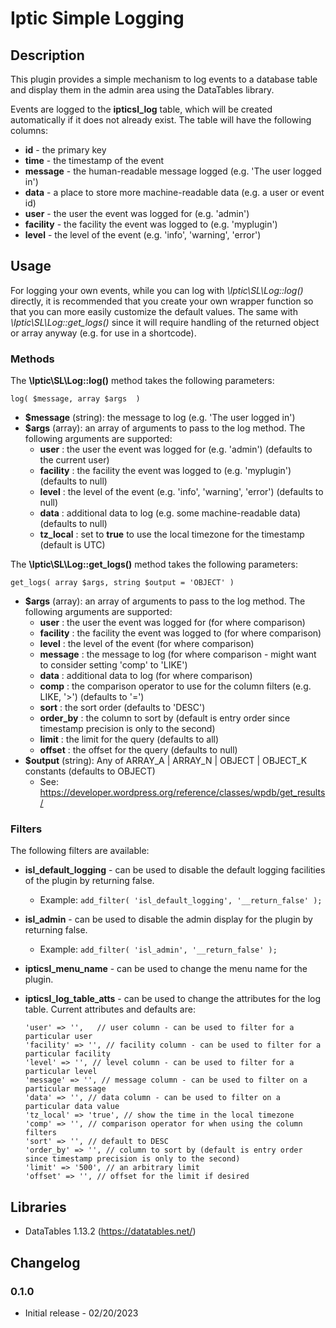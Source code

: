 # Iptic Simple Logging #

## Description ##
This plugin provides a simple mechanism to log events to a database table and display them in the 
admin area using the DataTables library. 

Events are logged to the **ipticsl_log** table, which will 
be created automatically if it does not already exist. The table will have the following columns:

- **id** - the primary key
- **time** - the timestamp of the event
- **message** - the human-readable message logged (e.g. 'The user logged in')
- **data** - a place to store more machine-readable data (e.g. a user or event id)
- **user** - the user the event was logged for (e.g. 'admin')
- **facility** - the facility the event was logged to (e.g. 'myplugin')
- **level** - the level of the event (e.g. 'info', 'warning', 'error')

## Usage ##

For logging your own events, while you can log with *\Iptic\SL\Log::log()* directly, it is recommended that you create your 
own wrapper function so that you can more easily customize the default values. The same with *\Iptic\SL\Log::get_logs()*
since it will require handling of the returned object or array anyway (e.g. for use in a shortcode). 

### Methods ###

The **\Iptic\SL\Log::log()** method takes the following parameters:

```log( $message, array $args  )```
- **$message** (string): the message to log (e.g. 'The user logged in')
- **$args** (array): an array of arguments to pass to the log method. The following arguments are supported:
  - **user** : the user the event was logged for (e.g. 'admin') (defaults to the current user)
  - **facility** : the facility the event was logged to (e.g. 'myplugin') (defaults to null)
  - **level** : the level of the event (e.g. 'info', 'warning', 'error') (defaults to null)
  - **data** : additional data to log (e.g. some machine-readable data) (defaults to null)
  - **tz_local** : set to **true** to use the local timezone for the timestamp (default is UTC)

The **\Iptic\SL\Log::get_logs()** method takes the following parameters:

```get_logs( array $args, string $output = 'OBJECT' )```
- **$args** (array): an array of arguments to pass to the log method. The following arguments are supported:
  - **user** : the user the event was logged for (for where comparison)
  - **facility** : the facility the event was logged to (for where comparison)
  - **level** : the level of the event (for where comparison)
  - **message** : the message to log (for where comparison - might want to consider setting 'comp' to 'LIKE')
  - **data** : additional data to log (for where comparison)
  - **comp** : the comparison operator to use for the column filters (e.g. LIKE, '>') (defaults to '=')
  - **sort** : the sort order (defaults to 'DESC')
  - **order_by** : the column to sort by (default is entry order since timestamp precision is only to the second)
  - **limit** : the limit for the query (defaults to all)
  - **offset** : the offset for the query (defaults to null)
- **$output** (string): Any of ARRAY_A | ARRAY_N | OBJECT | OBJECT_K constants (defaults to OBJECT)
  - See: https://developer.wordpress.org/reference/classes/wpdb/get_results/


### Filters ###
The following filters are available:

- **isl_default_logging** - can be used to disable the default logging facilities of the plugin by returning false.
    - Example: ```add_filter( 'isl_default_logging', '__return_false' );```

- **isl_admin** - can be used to disable the admin display for the plugin by returning false.
  - Example: ```add_filter( 'isl_admin', '__return_false' );```

- **ipticsl_menu_name** - can be used to change the menu name for the plugin.

- **ipticsl_log_table_atts** - can be used to change the attributes for the log table.
Current attributes and defaults are:
    ```
    'user' => '',   // user column - can be used to filter for a particular user
    'facility' => '', // facility column - can be used to filter for a particular facility
    'level' => '', // level column - can be used to filter for a particular level
    'message' => '', // message column - can be used to filter on a particular message
    'data' => '', // data column - can be used to filter on a particular data value
    'tz_local' => 'true', // show the time in the local timezone
    'comp' => '', // comparison operator for when using the column filters
    'sort' => '', // default to DESC
    'order_by' => '', // column to sort by (default is entry order since timestamp precision is only to the second)
    'limit' => '500', // an arbitrary limit
    'offset' => '', // offset for the limit if desired
    ```

## Libraries ##

- DataTables 1.13.2 (https://datatables.net/)

## Changelog ##

### 0.1.0 ###
- Initial release - 02/20/2023

